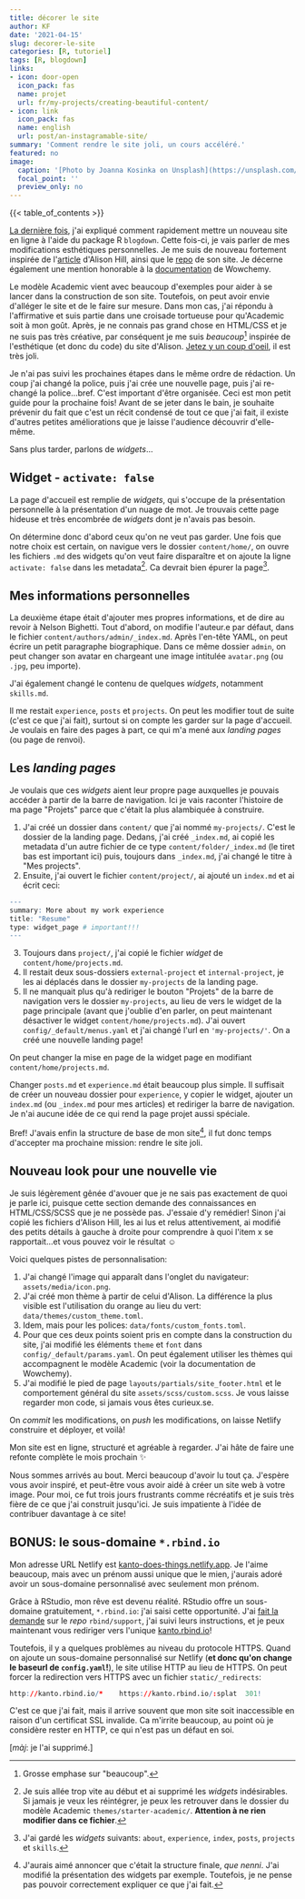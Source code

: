 ```yaml
---
title: décorer le site
author: KF
date: '2021-04-15'
slug: decorer-le-site
categories: [R, tutoriel]
tags: [R, blogdown]
links:
- icon: door-open
  icon_pack: fas
  name: projet
  url: fr/my-projects/creating-beautiful-content/
- icon: link
  icon_pack: fas
  name: english
  url: post/an-instagramable-site/
summary: 'Comment rendre le site joli, un cours accéléré.'
featured: no
image:
  caption: '[Photo by Joanna Kosinka on Unsplash](https://unsplash.com/photos/1_CMoFsPfso)'
  focal_point: ''
  preview_only: no
---
```


{{< table_of_contents >}}

[La dernière fois](/fr/post/l-origine-du-site/), j'ai expliqué comment rapidement mettre un nouveau site en ligne à l'aide du package R `blogdown`. Cette fois-ci, je vais parler de mes modifications esthétiques personnelles. Je me suis de nouveau fortement inspirée de l'[article](https://alison.rbind.io/post/new-year-new-blogdown/) d'Alison Hill, ainsi que le [repo](https://github.com/rbind/apreshill) de son site. Je décerne également une mention honorable à la [documentation](https://wowchemy.com/docs/) de Wowchemy.

Le modèle Academic vient avec beaucoup d'exemples pour aider à se lancer dans la construction de son site. Toutefois, on peut avoir envie d'alléger le site et de le faire sur mesure. Dans mon cas, j'ai répondu à l'affirmative et suis partie dans une croisade tortueuse pour qu'Academic soit à mon goût. Après, je ne connais pas grand chose en HTML/CSS et je ne suis pas très créative, par conséquent je me suis _beaucoup_[^1] inspirée de l'esthétique (et donc du code) du site d'Alison. [Jetez y un coup d'oeil](https://alison.rbind.io), il est très joli.

[^1]:Grosse emphase sur "beaucoup".

Je n'ai pas suivi les prochaines étapes dans le même ordre de rédaction. Un coup j'ai changé la police, puis j'ai crée une nouvelle page, puis j'ai re-changé la police...bref. C'est important d'être organisée. Ceci est mon petit guide pour la prochaine fois! Avant de se jeter dans le bain, je souhaite prévenir du fait que c'est un récit condensé de tout ce que j'ai fait, il existe d'autres petites améliorations que je laisse l'audience découvrir d'elle-même.

Sans plus tarder, parlons de _widgets_...

## Widget - `activate: false`

La page d'accueil est remplie de _widgets_, qui s'occupe de la présentation personnelle à la présentation d'un nuage de mot. Je trouvais cette page hideuse et très encombrée de _widgets_ dont je n'avais pas besoin.

On détermine donc d'abord ceux qu'on ne veut pas garder. Une fois que notre choix est certain, on navigue vers le dossier `content/home/`, on ouvre les fichiers `.md` des widgets qu'on veut faire disparaître et on ajoute la ligne `activate: false` dans les metadata[^2]. Ca devrait bien épurer la page[^3].

[^2]:Je suis allée trop vite au début et ai supprimé les _widgets_ indésirables. Si jamais je veux les réintégrer, je peux les retrouver dans le dossier du modèle Academic `themes/starter-academic/`. **Attention à ne rien modifier dans ce fichier**.
[^3]:J'ai gardé les _widgets_ suivants: `about`, `experience`, `index`, `posts`, `projects` et `skills`.

## Mes informations personnelles

La deuxième étape était d'ajouter mes propres informations, et de dire au revoir à Nelson Bighetti. Tout d'abord, on modifie l'auteur.e par défaut, dans le fichier `content/authors/admin/_index.md`. Après l'en-tête YAML, on peut écrire un petit paragraphe biographique. Dans ce même dossier `admin`, on peut changer son avatar en chargeant une image intitulée `avatar.png` (ou `.jpg`, peu importe).

J'ai également changé le contenu de quelques _widgets_, notamment `skills.md`.

Il me restait `experience`, `posts` et `projects`. On peut les modifier tout de suite (c'est ce que j'ai fait), surtout si on compte les garder sur la page d'accueil. Je voulais en faire des pages à part, ce qui m'a mené aux _landing pages_ (ou page de renvoi).

## Les _landing pages_

Je voulais que ces _widgets_ aient leur propre page auxquelles je pouvais accéder à partir de la barre de navigation. Ici je vais raconter l'histoire de ma page "Projets" parce que c'était la plus alambiquée à construire.

1. J'ai créé un dossier dans `content/` que j'ai nommé `my-projects/`. C'est le dossier de la landing page. Dedans, j'ai créé `_index.md`, ai copié les metadata d'un autre fichier de ce type `content/folder/_index.md` (le tiret bas est important ici) puis, toujours dans `_index.md`, j'ai changé le titre à "Mes projects".
2. Ensuite, j'ai ouvert le fichier `content/project/`, ai ajouté un `index.md` et ai écrit ceci:


```r
---
summary: More about my work experience
title: "Resume"
type: widget_page # important!!!
---
```

3. Toujours dans `project/`, j'ai copié le fichier _widget_ de `content/home/projects.md`.
4. Il restait deux sous-dossiers `external-project` et `internal-project`, je les ai déplacés dans le dossier `my-projects` de la landing page.
5. Il ne manquait plus qu'à rediriger le bouton "Projets" de la barre de navigation vers le dossier `my-projects`, au lieu de vers le widget de la page principale (avant que j'oublie d'en parler, on peut maintenant désactiver le widget `content/home/projects.md`). J'ai ouvert `config/_default/menus.yaml` et j'ai changé l'url en `'my-projects/'`. On a créé une nouvelle landing page!

On peut changer la mise en page de la widget page en modifiant `content/home/projects.md`.

Changer `posts.md` et `experience.md` était beaucoup plus simple. Il suffisait de créer un nouveau dossier pour `experience`, y copier le widget, ajouter un `index.md` (ou `_index.md` pour mes articles) et rediriger la barre de navigation. Je n'ai aucune idée de ce qui rend la page projet aussi spéciale.

Bref! J'avais enfin la structure de base de mon site[^4], il fut donc temps d'accepter ma prochaine mission: rendre le site joli.

[^4]:J'aurais aimé annoncer que c'était la structure finale, _que nenni_. J'ai modifié la présentation des widgets par exemple. Toutefois, je ne pense pas pouvoir correctement expliquer ce que j'ai fait.

## Nouveau look pour une nouvelle vie

Je suis légèrement gênée d'avouer que je ne sais pas exactement de quoi je parle ici, puisque cette section demande des connaissances en HTML/CSS/SCSS que je ne possède pas. J'essaie d'y remédier! Sinon j'ai copié les fichiers d'Alison Hill, les ai lus et relus attentivement, ai modifié des petits détails à gauche à droite pour comprendre à quoi l'item x se rapportait...et vous pouvez voir le résultat :relaxed:

Voici quelques pistes de personnalisation:

1. J'ai changé l'image qui apparaît dans l'onglet du navigateur: `assets/media/icon.png`.
2. J'ai créé mon thème à partir de celui d'Alison. La différence la plus visible est l'utilisation du orange au lieu du vert: `data/themes/custom_theme.toml`.
3. Idem, mais pour les polices: `data/fonts/custom_fonts.toml`.
4. Pour que ces deux points soient pris en compte dans la construction du site, j'ai modifié les éléments `theme` et `font` dans `config/_default/params.yaml`. On peut également utiliser les thèmes qui accompagnent le modèle Academic (voir la documentation de Wowchemy).
5. J'ai modifié le pied de page `layouts/partials/site_footer.html` et le comportement général du site `assets/scss/custom.scss`. Je vous laisse regarder mon code, si jamais vous êtes curieux.se.

On _commit_ les modifications, on _push_ les modifications, on laisse Netlify construire et déployer, et voilà!

Mon site est en ligne, structuré et agréable à regarder. J'ai hâte de faire une refonte complète le mois prochain :sparkles:

Nous sommes arrivés au bout. Merci beaucoup d'avoir lu tout ça. J'espère vous avoir inspiré, et peut-être vous avoir aidé à créer un site web à votre image. Pour moi, ce fut trois jours frustrants comme récréatifs et je suis très fière de ce que j'ai construit jusqu'ici. Je suis impatiente à l'idée de contribuer davantage à ce site!

## BONUS: le sous-domaine `*.rbind.io`

Mon adresse URL Netlify est [kanto-does-things.netlify.app](https://kanto-does-things.netlify.app). Je l'aime beaucoup, mais avec un prénom aussi unique que le mien, j'aurais adoré avoir un sous-domaine personnalisé avec seulement mon prénom.

Grâce à RStudio, mon rêve est devenu réalité. RStudio offre un sous-domaine gratuitement, `*.rbind.io`: j'ai saisi cette opportunité. J'ai [fait la demande](https://alison.rbind.io/post/2017-06-12-up-and-running-with-blogdown/#rbindio-domain-names) sur le _repo_ `rbind/support`, j'ai suivi leurs instructions, et je peux maintenant vous rediriger vers l'unique [kanto.rbind.io](http://kanto.rbind.io)!

Toutefois, il y a quelques problèmes au niveau du protocole HTTPS. Quand on ajoute un sous-domaine personnalisé sur Netlify (**et donc qu'on change le baseurl de `config.yaml`!**), le site utilise HTTP au lieu de HTTPS. On peut forcer la redirection vers HTTPS avec un fichier `static/_redirects`:


```r
http://kanto.rbind.io/*    https://kanto.rbind.io/:splat  301!
```

C'est ce que j'ai fait, mais il arrive souvent que mon site soit inaccessible en raison d'un certificat SSL invalide. Ca m'irrite beaucoup, au point où je considère rester en HTTP, ce qui n'est pas un défaut en soi.

[_màj_: je l'ai supprimé.]
